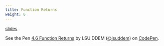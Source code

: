 ```yaml
---
title: Function Returns
weight: 6
---
```


[slides](../presentation4_6)

<p data-height="600" data-theme-id="33744" data-slug-hash="b7f2de1e1a313648bd1b918c78e9388a" data-default-tab="js" data-user="lsuddem" data-embed-version="2" data-pen-title="4.6 Function Returns" data-editable="true" class="codepen">See the Pen <a href="https://codepen.io/lsuddem/pen/b7f2de1e1a313648bd1b918c78e9388a/">4.6 Function Returns</a> by LSU DDEM (<a href="https://codepen.io/lsuddem">@lsuddem</a>) on <a href="https://codepen.io">CodePen</a>.</p>
<script async src="https://static.codepen.io/assets/embed/ei.js"></script>